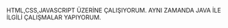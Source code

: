 HTML,CSS,JAVASCRIPT ÜZERİNE ÇALIŞIYORUM. 
AYNI ZAMANDA JAVA İLE İLGİLİ ÇALIŞMALAR YAPIYORUM. 

[instagram]: https://instagram.com/muhammed0nal?igshid=MzNlNGNkZWQ4Mg==

